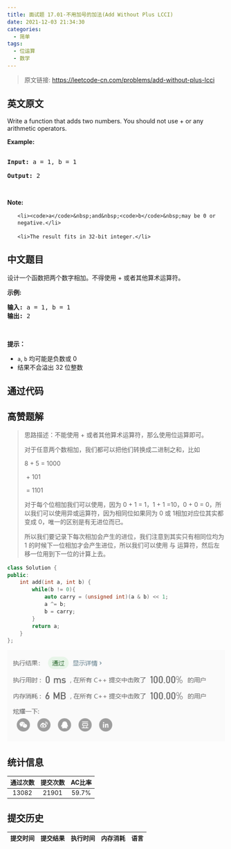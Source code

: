 ```yaml
---
title: 面试题 17.01-不用加号的加法(Add Without Plus LCCI)
date: 2021-12-03 21:34:30
categories:
  - 简单
tags:
  - 位运算
  - 数学
---
```


> 原文链接: https://leetcode-cn.com/problems/add-without-plus-lcci


## 英文原文
<div><p>Write a function that adds two numbers. You should not use + or any arithmetic operators.</p>



<p><strong>Example:</strong></p>



<pre>

<strong>Input:</strong> a = 1, b = 1

<strong>Output:</strong> 2</pre>



<p>&nbsp;</p>



<p><strong>Note: </strong></p>



<ul>

	<li><code>a</code>&nbsp;and&nbsp;<code>b</code>&nbsp;may be 0 or negative.</li>

	<li>The result fits in 32-bit integer.</li>

</ul>

</div>

## 中文题目
<div><p>设计一个函数把两个数字相加。不得使用 + 或者其他算术运算符。</p>

<p><strong>示例:</strong></p>

<pre><strong>输入:</strong> a = 1, b = 1
<strong>输出:</strong> 2</pre>

<p>&nbsp;</p>

<p><strong>提示：</strong></p>

<ul>
	<li><code>a</code>,&nbsp;<code>b</code>&nbsp;均可能是负数或 0</li>
	<li>结果不会溢出 32 位整数</li>
</ul>
</div>

## 通过代码
<RecoDemo>
</RecoDemo>


## 高赞题解
> 思路描述：不能使用 + 或者其他算术运算符，那么使用位运算即可。
>
> 对于任意两个数相加，我们都可以把他们转换成二进制之和，比如
>
> 8 + 5 = 1000
>
> ​			+ 101
>
> ​         =  1101
>
> 对于每个位相加我们可以使用，因为 0 + 1 = 1，1 + 1 =10，0 + 0 = 0，所以我们可以使用异或运算符，因为相同位如果同为 0 或 1相加对应位其实都变成 0，唯一的区别是有无进位而已。
>
> 所以我们要记录下每次相加会产生的进位，我们注意到其实只有相同位均为 1 的时候下一位相加才会产生进位，所以我们可以使用 与 运算符，然后左移一位用到下一位的计算上去。

```C++
class Solution {
public:
    int add(int a, int b) {
        while(b != 0){ 
            auto carry = (unsigned int)(a & b) << 1;
            a ^= b;
            b = carry;
        }
        return a;
    }
};
```
![image.png](../images/add-without-plus-lcci-0.png)



## 统计信息
| 通过次数 | 提交次数 | AC比率 |
| :------: | :------: | :------: |
|    13082    |    21901    |   59.7%   |

## 提交历史
| 提交时间 | 提交结果 | 执行时间 |  内存消耗  | 语言 |
| :------: | :------: | :------: | :--------: | :--------: |
